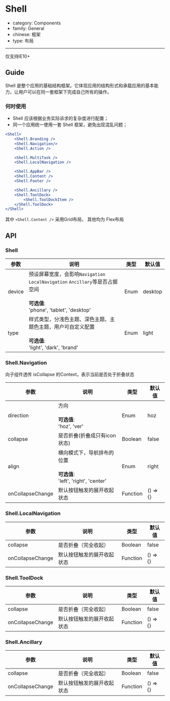 # Shell

-   category: Components
-   family: General
-   chinese: 框架
-   type: 布局

---

仅支持IE10+

## Guide

Shell 是整个应用的基础结构框架。它体现应用的结构形式和承载应用的基本能力，让用户可以在同一套框架下完成自己所有的操作。

### 何时使用

- Shell 应该根据业务实际诉求的复杂度进行配置；
- 同一个应用统一使用一套 Shell 框架，避免出现混乱问题；

````jsx
<Shell>
    <Shell.Branding />
    <Shell.Navigation/>
    <Shell.Action />

    <Shell.MultiTask />
    <Shell.LocalNavigation />

    <Shell.AppBar />
    <Shell.Content />
    <Shell.Footer />

    <Shell.Ancillary />
    <Shell.ToolDock>
        <Shell.ToolDockItem />
    </Shell.ToolDock>
</Shell>
````

其中 `<Shell.Content />` 采用Grid布局， 其他均为 Flex布局

## API

### Shell
| 参数                  | 说明          | 类型              | 默认值              |
| -------------------- | ------------ | ----------------- | ------------------ |
| device             | 预设屏幕宽度，会影响`Navigation` `LocalNavigation` `Ancillary`等是否占据空间<br><br>**可选值**:<br>'phone', 'tablet', 'desktop'     | Enum         |  desktop    |
| type             | 样式类型，分浅色主题、深色主题、主题色主题，用户可自定义配置<br><br>**可选值**:<br>'light', 'dark', 'brand'     | Enum         |  light    |

### Shell.Navigation
向子组件透传 isCollapse 的Context，表示当前是否处于折叠状态

| 参数                  | 说明          | 类型              | 默认值              |
| -------------------- | ------------ | ----------------- | ------------------ |
| direction  | 方向<br><br>**可选值**:<br>'hoz', 'ver'    | Enum         |  hoz    |
| collapse   | 是否折叠(折叠成只有icon状态)   | Boolean         | false     |
| align   | 横向模式下，导航排布的位置<br><br>**可选值**:<br>'left', 'right', 'center'   | Enum        |  right  |
| onCollapseChange   | 默认按钮触发的展开收起状态   | Function        | () => {}   |


### Shell.LocalNavigation
| 参数                  | 说明          | 类型              | 默认值              |
| -------------------- | ------------ | ----------------- | ------------------ |
| collapse   | 是否折叠（完全收起）    | Boolean         | false     |
| onCollapseChange   | 默认按钮触发的展开收起状态   | Function        | () => {}   |

### Shell.ToolDock
| 参数                  | 说明          | 类型              | 默认值              |
| -------------------- | ------------ | ----------------- | ------------------ |
| collapse   | 是否折叠（完全收起）   | Boolean         | false     |
| onCollapseChange   | 默认按钮触发的展开收起状态   | Function        | () => {}   |

### Shell.Ancillary
| 参数                  | 说明          | 类型              | 默认值              |
| -------------------- | ------------ | ----------------- | ------------------ |
| collapse   | 是否折叠（完全收起）   | Boolean         | false     |
| onCollapseChange   | 默认按钮触发的展开收起状态   | Function        | () => {}   |


